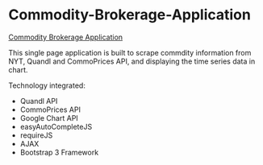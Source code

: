 # Commodity-Brokerage-Application

[Commodity Brokerage Application](https://shikwan.github.io/Commodity-Brokerage-Application/)

This single page application is built to scrape commdity information from NYT, Quandl and CommoPrices API, 
and displaying the time series data in chart. 

Technology integrated:
  * Quandl API
  * CommoPrices API
  * Google Chart API
  * easyAutoCompleteJS
  * requireJS
  * AJAX
  * Bootstrap 3 Framework
 
